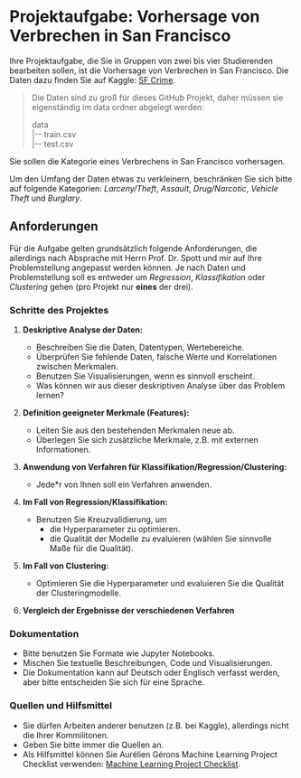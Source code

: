 # Projektaufgabe: Vorhersage von Verbrechen in San Francisco

Ihre Projektaufgabe, die Sie in Gruppen von zwei bis vier Studierenden bearbeiten sollen, ist die Vorhersage von Verbrechen in San Francisco. 
Die Daten dazu finden Sie auf Kaggle: [SF Crime](https://www.kaggle.com/c/sf-crime).


>    Die Daten sind zu groß für dieses GitHub Projekt, daher müssen sie eigenständig im data ordner abgelegt werden:
>
>    data  
>    |-- train.csv  
>    |-- test.csv  

Sie sollen die Kategorie eines Verbrechens in San Francisco vorhersagen.   

Um den Umfang der Daten etwas zu verkleinern, beschränken Sie sich bitte auf folgende Kategorien: *Larceny/Theft*, *Assault*, *Drug/Narcotic*, *Vehicle Theft* und *Burglary*.

## Anforderungen

Für die Aufgabe gelten grundsätzlich folgende Anforderungen, die allerdings nach Absprache mit Herrn Prof. Dr. Spott und mir auf Ihre Problemstellung angepasst werden können.
Je nach Daten und Problemstellung soll es entweder um *Regression*, *Klassifikation* oder *Clustering* gehen (pro Projekt nur **eines** der drei). 

### Schritte des Projektes

1. **Deskriptive Analyse der Daten:**
    - Beschreiben Sie die Daten, Datentypen, Wertebereiche.
    - Überprüfen Sie fehlende Daten, falsche Werte und Korrelationen zwischen Merkmalen.
    - Benutzen Sie Visualisierungen, wenn es sinnvoll erscheint.
    - Was können wir aus dieser deskriptiven Analyse über das Problem lernen?

2. **Definition geeigneter Merkmale (Features):**
    - Leiten Sie aus den bestehenden Merkmalen neue ab.
    - Überlegen Sie sich zusätzliche Merkmale, z.B. mit externen Informationen.

3. **Anwendung von Verfahren für Klassifikation/Regression/Clustering:**
    - Jede*r von Ihnen soll ein Verfahren anwenden.

4. **Im Fall von Regression/Klassifikation:**
    - Benutzen Sie Kreuzvalidierung, um
        - die Hyperparameter zu optimieren.
        - die Qualität der Modelle zu evaluieren (wählen Sie sinnvolle Maße für die Qualität).

5. **Im Fall von Clustering:**
    - Optimieren Sie die Hyperparameter und evaluieren Sie die Qualität der Clusteringmodelle.

6. **Vergleich der Ergebnisse der verschiedenen Verfahren**

### Dokumentation

- Bitte benutzen Sie Formate wie Jupyter Notebooks.
- Mischen Sie textuelle Beschreibungen, Code und Visualisierungen.
- Die Dokumentation kann auf Deutsch oder Englisch verfasst werden, aber bitte entscheiden Sie sich für eine Sprache.

### Quellen und Hilfsmittel

- Sie dürfen Arbeiten anderer benutzen (z.B. bei Kaggle), allerdings nicht die Ihrer Kommilitonen.
- Geben Sie bitte immer die Quellen an.
- Als Hilfsmittel können Sie Aurélien Gérons Machine Learning Project Checklist verwenden: [Machine Learning Project Checklist](https://github.com/ageron/handson-ml/blob/master/ml-project-checklist.md).
